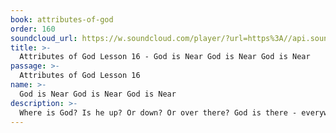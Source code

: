 ```yaml
---
book: attributes-of-god
order: 160
soundcloud_url: https://w.soundcloud.com/player/?url=https%3A//api.soundcloud.com/tracks/
title: >-
  Attributes of God Lesson 16 - God is Near God is Near God is Near
passage: >-
  Attributes of God Lesson 16
name: >-
  God is Near God is Near God is Near
description: >-
  Where is God? Is he up? Or down? Or over there? God is there - everywhere! He is omnipresent! In this lesson three ideas will be shared: God is with us ...n ot in a box ... but in our hearts.
---
```



